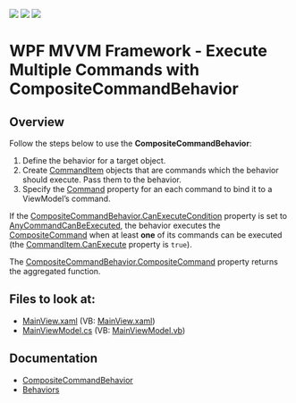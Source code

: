 <!-- default badges list -->
![](https://img.shields.io/endpoint?url=https://codecentral.devexpress.com/api/v1/VersionRange/128658152/21.1.5%2B)
[![](https://img.shields.io/badge/Open_in_DevExpress_Support_Center-FF7200?style=flat-square&logo=DevExpress&logoColor=white)](https://supportcenter.devexpress.com/ticket/details/T204333)
[![](https://img.shields.io/badge/📖_How_to_use_DevExpress_Examples-e9f6fc?style=flat-square)](https://docs.devexpress.com/GeneralInformation/403183)

# WPF MVVM Framework - Execute Multiple Commands with CompositeCommandBehavior

## Overview

Follow the steps below to use the **CompositeCommandBehavior**:

1. Define the behavior for a target object.
2. Create [CommandItem](https://docs.devexpress.com/WPF/DevExpress.Mvvm.UI.CommandItem) objects that are commands which the behavior should execute. Pass them to the behavior.
3. Specify the [Command](https://docs.devexpress.com/WPF/DevExpress.Mvvm.UI.CommandItem.Command) property for an each command to bind it to a ViewModel’s command.

If the [CompositeCommandBehavior.CanExecuteCondition](https://docs.devexpress.com/WPF/DevExpress.Mvvm.UI.CompositeCommandBehavior.CanExecuteCondition) property is set to [AnyCommandCanBeExecuted](https://docs.devexpress.com/WPF/DevExpress.Mvvm.UI.CompositeCommandExecuteCondition.AnyCommandCanBeExecuted), the behavior executes the [CompositeCommand](https://docs.devexpress.com/WPF/DevExpress.Mvvm.UI.CompositeCommandBehavior.CompositeCommand) when at least **one** of its commands can be executed (the [CommandItem.CanExecute](https://docs.devexpress.com/WPF/DevExpress.Mvvm.UI.CommandItem.CanExecute) property is `true`).

The [CompositeCommandBehavior.CompositeCommand](https://docs.devexpress.com/WPF/DevExpress.Mvvm.UI.CompositeCommandBehavior.CompositeCommand) property returns the aggregated function.

<!-- default file list -->
## Files to look at:

* [MainView.xaml](./CS/CompositeCommandBehaviorExample/View/MainView.xaml) (VB: [MainView.xaml](./VB/CompositeCommandBehaviorExample/View/MainView.xaml))
* [MainViewModel.cs](./CS/CompositeCommandBehaviorExample/ViewModel/MainViewModel.cs) (VB: [MainViewModel.vb](./VB/CompositeCommandBehaviorExample/ViewModel/MainViewModel.vb))
<!-- default file list end -->

## Documentation

- [CompositeCommandBehavior](https://docs.devexpress.com/WPF/DevExpress.Mvvm.UI.CompositeCommandBehavior)
- [Behaviors](https://docs.devexpress.com/WPF/17442/mvvm-framework/behaviors)
